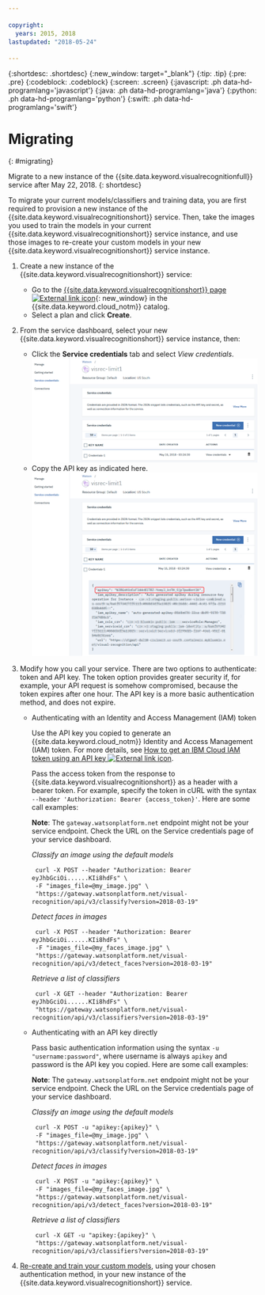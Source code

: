 ```yaml
---

copyright:
  years: 2015, 2018
lastupdated: "2018-05-24"

---
```


{:shortdesc: .shortdesc}
{:new_window: target="_blank"}
{:tip: .tip}
{:pre: .pre}
{:codeblock: .codeblock}
{:screen: .screen}
{:javascript: .ph data-hd-programlang='javascript'}
{:java: .ph data-hd-programlang='java'}
{:python: .ph data-hd-programlang='python'}
{:swift: .ph data-hd-programlang='swift'}

# Migrating
{: #migrating}

Migrate to a new instance of the {{site.data.keyword.visualrecognitionfull}} service after May 22, 2018.
{: shortdesc}

To migrate your current models/classifiers and training data, you are first required to provision a new instance of the {{site.data.keyword.visualrecognitionshort}} service. Then, take the images you used to train the models in your current {{site.data.keyword.visualrecognitionshort}} service instance, and use those images to re-create your custom models in your new {{site.data.keyword.visualrecognitionshort}} service instance.

1.  Create a new instance of the {{site.data.keyword.visualrecognitionshort}} service:
      - Go to the [{{site.data.keyword.visualrecognitionshort}} page ![External link icon](../../icons/launch-glyph.svg "External link icon")](https://console.bluemix.net/catalog/services/visual-recognition){: new_window} in the {{site.data.keyword.cloud_notm}} catalog.
      - Select a plan and click **Create**.

1.  From the service dashboard, select your new {{site.data.keyword.visualrecognitionshort}} service instance, then:
     - Click the **Service credentials** tab and select *View credentials*.
     ![Service credentials tab](images/apikey1.png)
     - Copy the API key as indicated here.
     ![Service credentials tab](images/apikey2.png)

1.  Modify how you call your service. There are two options to authenticate: token and API key. The token option provides greater security if, for example, your API request is somehow compromised, because the token expires after one hour. The API key is a more basic authentication method, and does not expire.

    - Authenticating with an Identity and Access Management (IAM) token

      Use the API key you copied to generate an {{site.data.keyword.cloud_notm}} Identity and Access Management (IAM) token. For more details, see [How to get an IBM Cloud IAM token using an API key ![External link icon](../../icons/launch-glyph.svg "External link icon")](/docs/iam/apikey_iamtoken.html).

      Pass the access token from the response to {{site.data.keyword.visualrecognitionshort}} as a header with a bearer token. For example, specify the token in cURL with the syntax `--header 'Authorization: Bearer {access_token}'`.  Here are some call examples:

      **Note**: The `gateway.watsonplatform.net` endpoint might not be your service endpoint. Check the URL on the Service credentials page of your service dashboard.

      *Classify an image using the default models*

      ``` curl
       curl -X POST --header "Authorization: Bearer eyJhbGciOi......KIi8hdFs" \
       -F "images_file=@my_image.jpg" \
       "https://gateway.watsonplatform.net/visual-recognition/api/v3/classify?version=2018-03-19"
      ```

      *Detect faces in images*

      ``` curl
       curl -X POST --header "Authorization: Bearer eyJhbGciOi......KIi8hdFs" \
       -F "images_file=@my_faces_image.jpg" \
       "https://gateway.watsonplatform.net/visual-recognition/api/v3/detect_faces?version=2018-03-19"
      ```

      *Retrieve a list of classifiers*

      ``` curl
       curl -X GET --header "Authorization: Bearer eyJhbGciOi......KIi8hdFs" \
       "https://gateway.watsonplatform.net/visual-recognition/api/v3/classifiers?version=2018-03-19"
      ```

    - Authenticating with an API key directly

      Pass basic authentication information using the syntax `-u "username:password"`, where username is always `apikey` and password is the API key you copied. Here are some call examples:

      **Note**: The `gateway.watsonplatform.net` endpoint might not be your service endpoint. Check the URL on the Service credentials page of your service dashboard.

      *Classify an image using the default models*

      ``` curl
       curl -X POST -u "apikey:{apikey}" \
       -F "images_file=@my_image.jpg" \
       "https://gateway.watsonplatform.net/visual-recognition/api/v3/classify?version=2018-03-19"
      ```

      *Detect faces in images*

      ``` curl
       curl -X POST -u "apikey:{apikey}" \
       -F "images_file=@my_faces_image.jpg" \
       "https://gateway.watsonplatform.net/visual-recognition/api/v3/detect_faces?version=2018-03-19"
      ```

      *Retrieve a list of classifiers*

      ``` curl
       curl -X GET -u "apikey:{apikey}" \
       "https://gateway.watsonplatform.net/visual-recognition/api/v3/classifiers?version=2018-03-19"
      ```

1. [Re-create and train your custom models](tutorial-custom-classifier.html#creating-a-custom-model), using your chosen authentication method, in your new instance of the {{site.data.keyword.visualrecognitionshort}} service.
